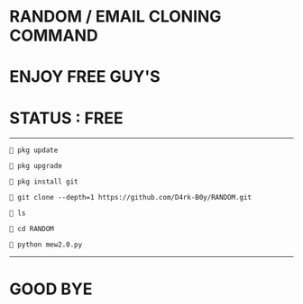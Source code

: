 # RANDOM / EMAIL CLONING COMMAND 

# ENJOY FREE GUY'S 

# STATUS : FREE

------------------------------------------

`💚 pkg update`

`💚 pkg upgrade`

`💚 pkg install git`

`💚 git clone --depth=1 https://github.com/D4rk-B0y/RANDOM.git`

`💚 ls`

`💚 cd RANDOM`

`💚 python mew2.0.py`

-------------------------------------------

# GOOD BYE

